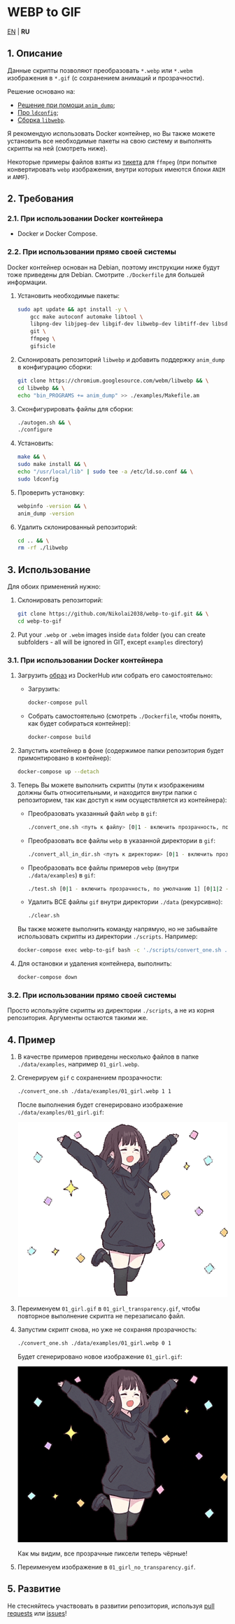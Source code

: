 # WEBP to GIF

[EN](README.md) | **RU**

## 1. Описание

Данные скрипты позволяют преобразовать `*.webp` или `*.webm` изображения в `*.gif` (с сохранением анимаций и прозрачности).

Решение основано на:

- [Решение при помощи `anim_dump`](https://askubuntu.com/questions/1140873/how-can-i-convert-an-animated-webp-to-a-webm);
- [Про `ldconfig`](https://stackoverflow.com/questions/12045563/cannot-load-shared-library-that-exists-in-usr-local-lib-fedora-x64/12057372#12057372);
- [Сборка `libwebp`](https://chromium.googlesource.com/webm/libwebp/+/HEAD/doc/building.md).

Я рекомендую использовать Docker контейнер, но Вы также можете установить все необходимые пакеты на свою систему и выполнять скрипты на ней (смотреть ниже). 

Некоторые примеры файлов взяты из [тикета](https://trac.ffmpeg.org/ticket/4907) для `ffmpeg` (при попытке конвертировать `webp` изображения, внутри которых имеются блоки `ANIM` и `ANMF`).

## 2. Требования

### 2.1. При использовании Docker контейнера

- Docker и Docker Compose.

### 2.2. При использовании прямо своей системы

Docker контейнер основан на Debian, поэтому инструкции ниже будут тоже приведены для Debian.
Смотрите `./Dockerfile` для большей информации.

1. Установить необходимые пакеты:

    ```bash
    sudo apt update && apt install -y \
        gcc make autoconf automake libtool \
        libpng-dev libjpeg-dev libgif-dev libwebp-dev libtiff-dev libsdl2-dev \
        git \
        ffmpeg \
        gifsicle
    ```

2. Склонировать репозиторий `libwebp` и добавить поддержку `anim_dump` в конфигурацию сборки:

    ```bash
    git clone https://chromium.googlesource.com/webm/libwebp && \
    cd libwebp && \
    echo "bin_PROGRAMS += anim_dump" >> ./examples/Makefile.am
    ```

3. Сконфигурировать файлы для сборки:

    ```bash
    ./autogen.sh && \
    ./configure
    ```

4. Установить:

    ```bash
    make && \
    sudo make install && \
    echo "/usr/local/lib" | sudo tee -a /etc/ld.so.conf && \
    sudo ldconfig
    ```

5. Проверить установку:

    ```bash
    webpinfo -version && \
    anim_dump -version
    ```

6. Удалить склонированный репозиторий:

    ```bash
    cd .. && \
    rm -rf ./libwebp
    ```

## 3. Использование

Для обоих применений нужно:

1. Склонировать репозиторий:

    ```bash
    git clone https://github.com/Nikolai2038/webp-to-gif.git && \
    cd webp-to-gif
    ```

2. Put your `.webp` or `.webm` images inside `data` folder (you can create subfolders - all will be ignored in GIT, except `examples` directory)

### 3.1. При использовании Docker контейнера

1. Загрузить [образ](https://hub.docker.com/r/nikolai2038/webp-to-gif) из DockerHub или собрать его самостоятельно:

   - Загрузить:

      ```bash
      docker-compose pull
      ```

   - Собрать самостоятельно (смотреть `./Dockerfile`, чтобы понять, как будет собираться контейнер):

      ```bash
      docker-compose build
      ```

2. Запустить контейнер в фоне (содержимое папки репозитория будет примонтировано в контейнер):

   ```bash
   docker-compose up --detach
   ```

3. Теперь Вы можете выполнить скрипты (пути к изображениям должны быть относительными, и находится внутри папки с репозиторием, так как доступ к ним осуществляется из контейнера):

   - Преобразовать указанный файл `webp` в `gif`:

       ```bash
       ./convert_one.sh <путь к файлу> [0|1 - включить прозрачность, по умолчанию 1] [0|1|2 - уровень сжатия, по умолчанию 1]
       ```

   - Преобразовать все файлы `webp` в указанной директории в `gif`:

        ```bash
        ./convert_all_in_dir.sh <путь к директории> [0|1 - включить прозрачность, по умолчанию 1] [0|1|2 - уровень сжатия, по умолчанию 1]
        ```

   - Преобразовать все файлы примеров `webp` (внутри `./data/examples`) в `gif`:

        ```bash
        ./test.sh [0|1 - включить прозрачность, по умолчанию 1] [0|1|2 - уровень сжатия, по умолчанию 1]
        ```

   - Удалить ВСЕ файлы `gif` внутри директории `./data` (рекурсивно):

        ```bash
        ./clear.sh
        ```

   Вы также можете выполнить команду напрямую, но не забывайте использовать скрипты из директории `./scripts`. Например:

    ```bash
    docker-compose exec webp-to-gif bash -c './scripts/convert_one.sh ./data/examples/01_girl.webp 0 1'
    ```

4. Для остановки и удаления контейнера, выполнить:

   ```bash
   docker-compose down
   ```

### 3.2. При использовании прямо своей системы

Просто используйте скрипты из директории `./scripts`, а не из корня репозитория. Аргументы остаются такими же.

## 4. Пример

1. В качестве примеров приведены несколько файлов в папке `./data/examples`, например `01_girl.webp`.
2. Сгенерируем `gif` с сохранением прозрачности:

    ```bash
    ./convert_one.sh ./data/examples/01_girl.webp 1 1
    ```

    После выполнения будет сгенерировано изображение `./data/examples/01_girl.gif`:

    ![output gif image](./.readme_images/01_girl_transparency.gif)

3. Переименуем `01_girl.gif` в `01_girl_transparency.gif`, чтобы повторное выполнение скрипта не перезаписало файл.
4. Запустим скрипт снова, но уже не сохраняя прозрачность:

    ```bash
    ./convert_one.sh ./data/examples/01_girl.webp 0 1
    ```

    Будет сгенерировано новое изображение `01_girl.gif`:

    ![output gif image](./.readme_images/01_girl_no_transparency.gif)

    Как мы видим, все прозрачные пиксели теперь чёрные!

5. Переименуем изображение в `01_girl_no_transparency.gif`.

## 5. Развитие

Не стесняйтесь участвовать в развитии репозитория, используя [pull requests](https://github.com/Nikolai2038/webp-to-gif/pulls) или [issues](https://github.com/Nikolai2038/webp-to-gif/issues)!
